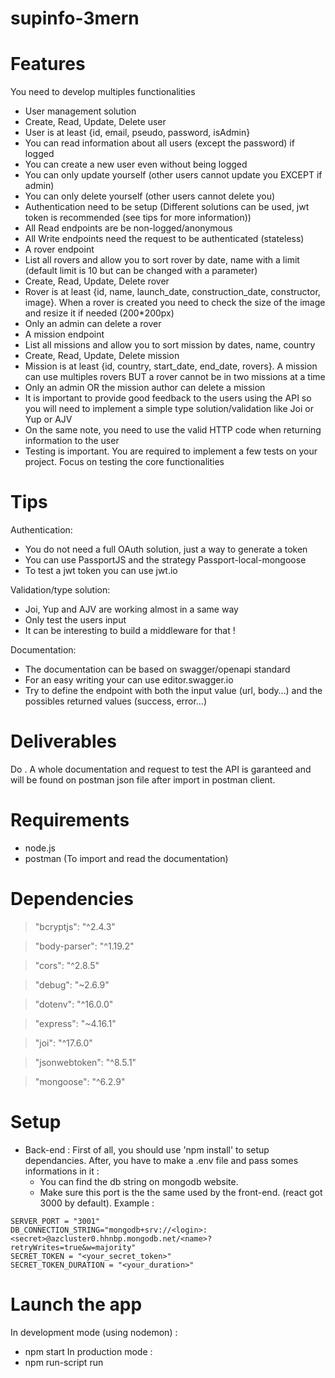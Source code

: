 # supinfo-3mern

# Features
You need to develop multiples functionalities

- User management solution
- Create, Read, Update, Delete user
- User is at least {id, email, pseudo, password, isAdmin}
- You can read information about all users (except the password) if logged
- You can create a new user even without being logged
- You can only update yourself (other users cannot update you EXCEPT if admin)
- You can only delete yourself (other users cannot delete you)
- Authentication need to be setup (Different solutions can be used, jwt token is recommended (see tips for more information))
- All Read endpoints are be non-logged/anonymous
- All Write endpoints need the request to be authenticated (stateless)
- A rover endpoint
- List all rovers and allow you to sort rover by date, name with a limit (default limit is 10 but can be changed with a parameter)
- Create, Read, Update, Delete rover
- Rover is at least {id, name, launch_date, construction_date, constructor, image}. When a rover is created you need to check the size of the image and resize it if needed (200*200px)
- Only an admin can delete a rover
- A mission endpoint
- List all missions and allow you to sort mission by dates, name, country
- Create, Read, Update, Delete mission
- Mission is at least {id, country, start_date, end_date, rovers}. A mission can use multiples rovers BUT a rover cannot be in two missions at a time
- Only an admin OR the mission author can delete a mission
- It is important to provide good feedback to the users using the API so you will need to implement a simple type solution/validation like Joi or Yup or AJV
- On the same note, you need to use the valid HTTP code when returning information to the user
- Testing is important. You are required to implement a few tests on your project. Focus on testing the core functionalities

# Tips
 
Authentication:

- You do not need a full OAuth solution, just a way to generate a token
- You can use PassportJS and the strategy Passport-local-mongoose
- To test a jwt token you can use jwt.io

Validation/type solution:

- Joi, Yup and AJV are working almost in a same way
- Only test the users input
- It can be interesting to build a middleware for that !

Documentation:

- The documentation can be based on swagger/openapi standard
- For an easy writing your can use editor.swagger.io
- Try to define the endpoint with both the input value (url, body…) and the possibles returned values (success, error…)

# Deliverables

Do .
A whole documentation and request to test the API is garanteed and will be found on postman json file after import in postman client.

# Requirements

- node.js
- postman (To import and read the documentation)

# Dependencies

> "bcryptjs": "^2.4.3"

> "body-parser": "^1.19.2"

> "cors": "^2.8.5"

> "debug": "~2.6.9"

> "dotenv": "^16.0.0"

> "express": "~4.16.1"

> "joi": "^17.6.0"

> "jsonwebtoken": "^8.5.1"

>  "mongoose": "^6.2.9"

# Setup

- Back-end :
First of all, you should use 'npm install' to setup dependancies.
After, you have to make a .env file and pass somes informations in it :
  - You can find the db string on mongodb website.
  - Make sure this port is the the same used by the front-end. (react got 3000 by default).
Example :

```
SERVER_PORT = "3001"
DB_CONNECTION_STRING="mongodb+srv://<login>:<secret>@azcluster0.hhnbp.mongodb.net/<name>?retryWrites=true&w=majority" 
SECRET_TOKEN = "<your_secret_token>"
SECRET_TOKEN_DURATION = "<your_duration>"
```

# Launch the app

In development mode (using nodemon) :
- npm start
In production mode :
- npm run-script run
